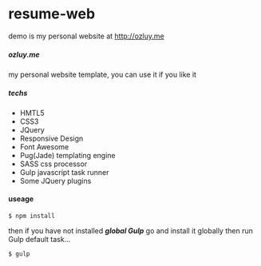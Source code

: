 # resume-web
demo is my personal website at http://ozluy.me
##### ozluy.me
my personal website template,  you can use it if you like it

##### techs
- HMTL5
- CSS3
- JQuery
- Responsive Design
- Font Awesome
- Pug(Jade) templating engine
- SASS css processor
- Gulp javascript task runner
- Some JQuery plugins

#### useage
````
$ npm install

````
then if you have not installed ***global Gulp*** go and install it globally then run Gulp default task...
```
$ gulp
```
